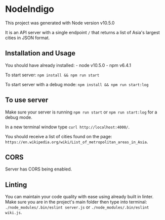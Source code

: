 # NodeIndigo

This project was generated with Node version v10.5.0

It is an API server with a single endpoint `/` that returns a list of Asia's largest cities in JSON format.

## Installation and Usage

You should have already installed:
    - node v10.5.0
    - npm v6.4.1

To start server:
    `npm install && npm run start`

To start server with a debug mode:
    `npm install && npm run start:log`

## To use server

Make sure your server is running `npm run start` or `npm run start:log` for a debug mode.

In a new terminal window type `curl http://localhost:4000/`.

You should receive a list of cities found on the page: `https://en.wikipedia.org/wiki/List_of_metropolitan_areas_in_Asia`. 

## CORS

Server has CORS being enabled.

## Linting

You can maintain your code quality with ease using already built in linter. Make sure you are in the project's main folder then type into terminal: `./node_modules/.bin/eslint server.js` or `./node_modules/.bin/eslint wiki.js`.
